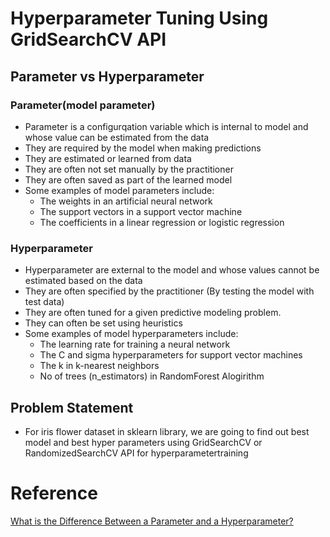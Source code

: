 # Hyperparameter Tuning Using GridSearchCV API

## Parameter vs Hyperparameter

  ### Parameter(model parameter)
  * Parameter is a configurqation variable which is internal to model and whose value can be estimated from the data
  * They are required by the model when making predictions
  * They are estimated or learned from data
  * They are often not set manually by the practitioner
  * They are often saved as part of the learned model
  * Some examples of model parameters include:
    * The weights in an artificial neural network
    * The support vectors in a support vector machine
    * The coefficients in a linear regression or logistic regression

### Hyperparameter
  * Hyperparameter are external to the model and whose values cannot be estimated based on the data
  * They are often specified by the practitioner (By testing the model with test data)
  * They are often tuned for a given predictive modeling problem.
  * They can often be set using heuristics
  * Some examples of model hyperparameters include:
    * The learning rate for training a neural network
    * The C and sigma hyperparameters for support vector machines
    * The k in k-nearest neighbors
    * No of trees (n_estimators) in RandomForest Alogirithm

## Problem Statement

* For iris flower dataset in sklearn library, we are going to find out best model and best hyper parameters using GridSearchCV or RandomizedSearchCV API for hyperparametertraining

# Reference
[What is the Difference Between a Parameter and a Hyperparameter?](https://machinelearningmastery.com/difference-between-a-parameter-and-a-hyperparameter/)
